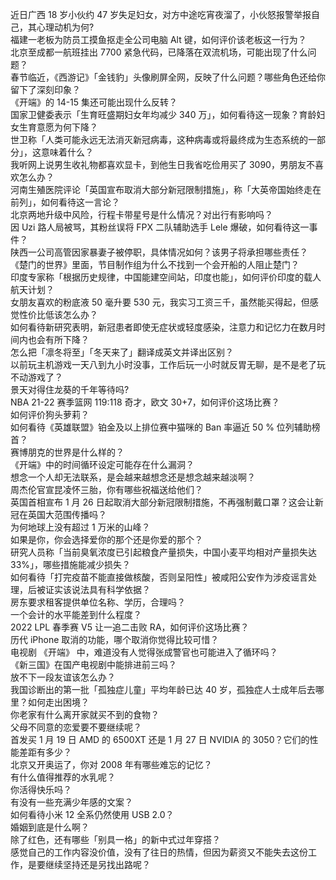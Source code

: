 近日广西 18 岁小伙约 47 岁失足妇女，对方中途吃宵夜溜了，小伙怒报警举报自己，其心理动机为何?  
福建一老板为防员工摸鱼抠走全公司电脑 Alt 键，如何评价该老板这一行为？  
北京至成都一航班挂出 7700 紧急代码，已降落在双流机场，可能出现了什么问题？  
春节临近，《西游记》「金钱豹」头像刷屏全网，反映了什么问题？哪些角色还给你留下了深刻印象？  
《开端》的 14-15 集还可能出现什么反转？  
国家卫健委表示「生育旺盛期妇女年均减少 340 万」，如何看待这一现象？育龄妇女生育意愿为何下降？  
世卫称「人类可能永远无法消灭新冠病毒，这种病毒或将最终成为生态系统的一部分」，这意味着什么？  
我听网上说男生收礼物都喜欢显卡，到他生日我省吃俭用买了 3090，男朋友不喜欢怎么办？  
河南生殖医院评论「英国宣布取消大部分新冠限制措施」，称「大英帝国始终走在前列」，如何看待这一言论？  
北京两地升级中风险，行程卡带星号是什么情况？对出行有影响吗？  
因 Uzi 路人局被骂，其粉丝误将 FPX 二队辅助选手 Lele 爆破，如何看待这一事件？  
陕西一公司高管因家暴妻子被停职，具体情况如何？该男子将承担哪些责任？  
《楚门的世界》里面，节目制作组为什么不找到一个会开船的人阻止楚门？  
印度专家称「根据历史规律，中国能建空间站，印度也能」，如何评价印度的载人航天计划？  
女朋友喜欢的粉底液 50 毫升要 530 元，我实习工资三千，虽然能买得起，但感觉性价比低该怎么办？  
如何看待新研究表明，新冠患者即使无症状或轻度感染，注意力和记忆力在数月时间内也会有所下降？  
怎么把「凛冬将至」「冬天来了」翻译成英文并译出区别？  
以前玩主机游戏一天八到九小时没事，工作后玩一小时就反胃无聊，是不是老了玩不动游戏了？  
景天对得住龙葵的千年等待吗?  
NBA 21-22 赛季篮网 119:118 奇才，欧文 30+7，如何评价这场比赛？  
如何评价狗头萝莉？  
如何看待《英雄联盟》铂金及以上排位赛中猫咪的 Ban 率逼近 50 % 位列辅助榜首？  
赛博朋克的世界是什么样的？  
《开端》中的时间循环设定可能存在什么漏洞？  
想念一个人却无法联系，是会越来越想念还是想念越来越淡啊？  
周杰伦官宣昆凌怀三胎，你有哪些祝福送给他们？  
英国首相宣布 1 月 26 日起取消大部分新冠限制措施，不再强制戴口罩？这会让新冠在英国大范围传播吗？  
为何地球上没有超过 1 万米的山峰？  
如果是你，你会选择爱你的那个还是你爱的那个？  
研究人员称「当前臭氧浓度已引起粮食产量损失，中国小麦平均相对产量损失达 33%」，哪些措施能减少损失？  
如何看待「打完疫苗不能直接做核酸，否则呈阳性」被咸阳公安作为涉疫谣言处理，后被证实该说法具有科学依据？  
房东要求租客提供单位名称、学历，合理吗？  
一个会计的水平能差到什么程度？  
2022 LPL 春季赛 V5 让一追二击败 RA，如何评价这场比赛？  
历代 iPhone 取消的功能，哪个取消你觉得比较可惜？  
电视剧 《开端》 中，难道没有人觉得张成警官也可能进入了循环吗？  
《新三国》在国产电视剧中能排进前三吗？  
放不下一段友谊该怎么办？  
我国诊断出的第一批「孤独症儿童」平均年龄已达 40 岁，孤独症人士成年后去哪里？如何走出困境？  
你老家有什么离开家就买不到的食物？  
父母不同意的恋爱要不要继续呢？  
首发买 1 月 19 日 AMD 的 6500XT 还是 1 月 27 日 NVIDIA 的 3050？它们的性能差距有多少？  
北京又开奥运了，你对 2008 年有哪些难忘的记忆？  
有什么值得推荐的水乳呢？  
你活得快乐吗？  
有没有一些充满少年感的文案？  
如何看待小米 12 全系仍然使用 USB 2.0？  
婚姻到底是什么啊？  
除了红色，还有哪些「别具一格」的新中式过年穿搭？  
感觉自己的工作内容没价值，没有了往日的热情，但因为薪资又不能失去这份工作，是要继续坚持还是另找出路呢？  
